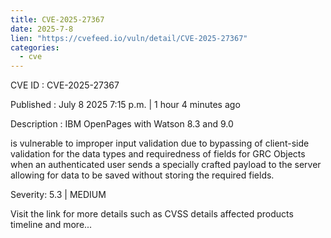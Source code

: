 ```yaml
--- 
title: CVE-2025-27367
date: 2025-7-8
lien: "https://cvefeed.io/vuln/detail/CVE-2025-27367"
categories:
  - cve
---
```


CVE ID : CVE-2025-27367

Published :  July 8
2025
7:15 p.m. | 1 hour
4 minutes ago

Description : IBM OpenPages with Watson 8.3 and 9.0 





is vulnerable to improper input validation due to bypassing of client-side validation for the data types and requiredness of fields for GRC Objects when an authenticated user sends a specially crafted payload to the server allowing for data to be saved without storing the required fields.

Severity: 5.3 | MEDIUM

Visit the link for more details
such as CVSS details
affected products
timeline
and more...
